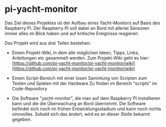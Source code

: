 # pi-yacht-monitor


Das Ziel dieses Projektes ist der Aufbau eines Yacht-Monitors auf Basis des Raspberry PI. Der Raspberry PI soll dabei an Bord mit allerlei Sensoren immer alles im Blick haben und auf kritische Ereignisse reagieren

Das Projekt wird aus drei Teilen bestehen:

- Einem Projekt-Wiki, in dem alle möglichen Ideen, Tipps, Links, Anleitungen etc gesammelt werden.
  Zum Projekt-Wiki geht es hier:  [https://github.com/pi-yacht-monitor/pi-yacht-monitor/wiki](https://github.com/pi-yacht-monitor/pi-yacht-monitor/wiki)

- Einem Script-Bereich mit einer losen Sammlung von Scripten zum Testen und Spielen mit der Hardware
  Zu finden im Bereich "scripts" im Code-Repository

- Die Software "yacht-monitor", die man auf dem Raspberry PI installieren kann und die die Überwachung an Bord übernimmt.
  Die Software befindet sich noch im frühen Entwicklungsstadium und kann noch nichts sinnvolles. Sobald sich das ändert, wird es an dieser Stelle bekannt gegeben.
